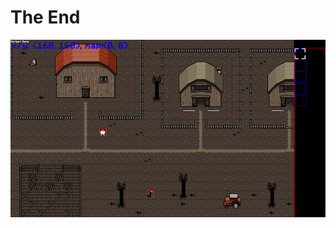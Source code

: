 # The End

![Capture d'écran du jeu](https://github.com/jasonchampagne/GameJam/blob/main/20250509-20250523/Projets/the-end/screenshot.png)
